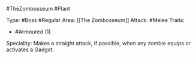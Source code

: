 #TheZombosseum #Plant

Type: #Boss #Regular
Area: [[The Zombosseum]]
Attack: #Melee
Traits:
- #Armoured (1)

Speciality: Makes a straight attack, if possible, when any zombie equips or activates a Gadget.